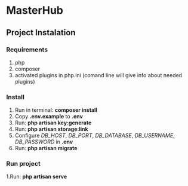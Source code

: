 # MasterHub

## Project Instalation

### Requirements
1. php
2. composer
3. activated plugins in php.ini (comand line will give info about needed plugins)

### Install
1. Run in terminal: **composer install**
2. Copy **.env.example** to **.env**
3. Run: **php artisan key:generate**
4. Run: **php artisan storage:link**
5. Configure *DB_HOST*, *DB_PORT*, *DB_DATABASE*, *DB_USERNAME*, *DB_PASSWORD* in **.env**
6. Run: **php artisan migrate**

### Run project
1.Run: **php artisan serve**